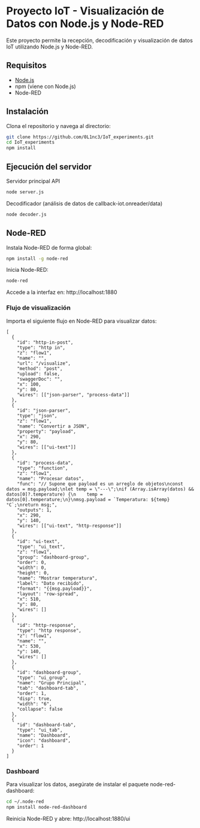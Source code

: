 # Proyecto IoT - Visualización de Datos con Node.js y Node-RED

Este proyecto permite la recepción, decodificación y visualización de datos IoT utilizando Node.js y Node-RED.

## Requisitos

- [Node.js](https://nodejs.org/)
- npm (viene con Node.js)
- Node-RED

## Instalación

Clona el repositorio y navega al directorio:

```bash
git clone https://github.com/0L1nc3/IoT_experiments.git
cd IoT_experiments
npm install
```

## Ejecución del servidor
Servidor principal API
```bash
node server.js
```
Decodificador (análisis de datos de callback-iot.onreader/data)

```bash
node decoder.js
```

## Node-RED
Instala Node-RED de forma global:

```bash
npm install -g node-red
```

Inicia Node-RED:
```bash
node-red
```

Accede a la interfaz en: http://localhost:1880

### Flujo de visualización
Importa el siguiente flujo en Node-RED para visualizar datos:

```
[
  {
    "id": "http-in-post",
    "type": "http in",
    "z": "flow1",
    "name": "",
    "url": "/visualize",
    "method": "post",
    "upload": false,
    "swaggerDoc": "",
    "x": 100,
    "y": 80,
    "wires": [["json-parser", "process-data"]]
  },
  {
    "id": "json-parser",
    "type": "json",
    "z": "flow1",
    "name": "Convertir a JSON",
    "property": "payload",
    "x": 290,
    "y": 80,
    "wires": [["ui-text"]]
  },
  {
    "id": "process-data",
    "type": "function",
    "z": "flow1",
    "name": "Procesar datos",
    "func": "// Supone que payload es un arreglo de objetos\nconst datos = msg.payload;\nlet temp = \"---\";\nif (Array.isArray(datos) && datos[0]?.temperature) {\n    temp = datos[0].temperature;\n}\nmsg.payload = `Temperatura: ${temp} °C`;\nreturn msg;",
    "outputs": 1,
    "x": 290,
    "y": 140,
    "wires": [["ui-text", "http-response"]]
  },
  {
    "id": "ui-text",
    "type": "ui_text",
    "z": "flow1",
    "group": "dashboard-group",
    "order": 0,
    "width": 0,
    "height": 0,
    "name": "Mostrar temperatura",
    "label": "Dato recibido",
    "format": "{{msg.payload}}",
    "layout": "row-spread",
    "x": 510,
    "y": 80,
    "wires": []
  },
  {
    "id": "http-response",
    "type": "http response",
    "z": "flow1",
    "name": "",
    "x": 530,
    "y": 140,
    "wires": []
  },
  {
    "id": "dashboard-group",
    "type": "ui_group",
    "name": "Grupo Principal",
    "tab": "dashboard-tab",
    "order": 1,
    "disp": true,
    "width": "6",
    "collapse": false
  },
  {
    "id": "dashboard-tab",
    "type": "ui_tab",
    "name": "Dashboard",
    "icon": "dashboard",
    "order": 1
  }
]
```

### Dashboard
Para visualizar los datos, asegúrate de instalar el paquete node-red-dashboard:

```bash
cd ~/.node-red
npm install node-red-dashboard
```
Reinicia Node-RED y abre: http://localhost:1880/ui